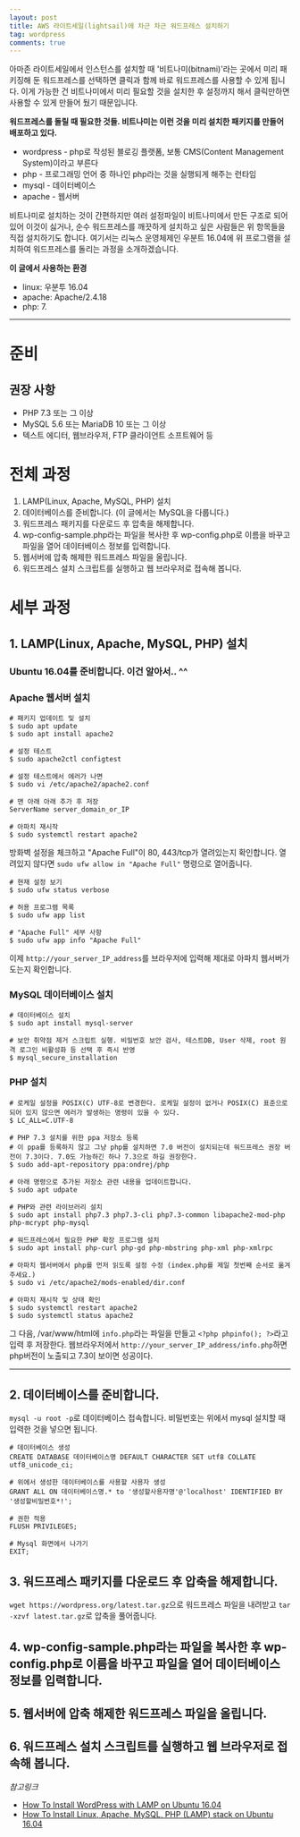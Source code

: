```yaml
---
layout: post
title: AWS 라이트세일(lightsail)에 차근 차근 워드프레스 설치하기
tag: wordpress
comments: true
---
```


아마존 라이트세일에서 인스턴스를 설치할 때 '비트나미(bitnami)'라는 곳에서 미리 패키징해 둔 워드프레스를 선택하면 클릭과 함께 바로 워드프레스를 사용할 수 있게 됩니다. 이게 가능한 건 비트나미에서 미리 필요할 것을 설치한 후 설정까지 해서 클릭만하면 사용할 수 있게 만들어 뒀기 때문입니다. 
    
**워드프레스를 돌릴 때 필요한 것들. 비트나미는 이런 것을 미리 설치한 패키지를 만들어 배포하고 있다.**
 * wordpress - php로 작성된 블로깅 플랫폼, 보통 CMS(Content Management System)이라고 부른다 
 * php - 프로그래밍 언어 중 하나인 php라는 것을 실행되게 해주는 런타임
 * mysql - 데이터베이스
 * apache - 웹서버
      
비트나미로 설치하는 것이 간편하지만 여러 설정파일이 비트나미에서 만든 구조로 되어 있어 이것이 싫거나, 순수 워드프레스를 깨끗하게 설치하고 싶은 사람들은 위 항목들을 직접 설치하기도 합니다. 여기서는 리눅스 운영체제인 우분트 16.04에 위 프로그램을 설치하여 워드프레스를 돌리는 과정을 소개하겠습니다.
     
**이 글에서 사용하는 환경**
* linux: 우분투 16.04
* apache: Apache/2.4.18
* php: 7.
     
---
    
# 준비
## 권장 사항
* PHP 7.3 또는 그 이상
* MySQL 5.6 또는 MariaDB 10 또는 그 이상
* 텍스트 에디터, 웹브라우저, FTP 클라이언트 소프트웨어 등

# 전체 과정
1. LAMP(Linux, Apache, MySQL, PHP) 설치
2. 데이터베이스를 준비합니다. (이 글에서는 MySQL을 다룹니다.)
3. 워드프레스 패키지를 다운로드 후 압축을 해제합니다.
4. wp-config-sample.php라는 파일을 복사한 후 wp-config.php로 이름을 바꾸고 파일을 열어 데이터베이스 정보를 입력합니다.
5. 웹서버에 압축 해제한 워드프레스 파일을 올립니다.
6. 워드프레스 설치 스크립트를 실행하고 웹 브라우저로 접속해 봅니다.

# 세부 과정
## 1. LAMP(Linux, Apache, MySQL, PHP) 설치
### Ubuntu 16.04를 준비합니다. 이건 알아서.. ^^
### Apache 웹서버 설치
```
# 패키지 업데이트 및 설치
$ sudo apt update
$ sudo apt install apache2

# 설정 테스트
$ sudo apache2ctl configtest

# 설정 테스트에서 에러가 나면 
$ sudo vi /etc/apache2/apache2.conf

# 맨 아래 아래 추가 후 저장
ServerName server_domain_or_IP

# 아파치 재시작
$ sudo systemctl restart apache2
```
     
방화벽 설정을 체크하고 "Apache Full"이 80, 443/tcp가 열려있는지 확인합니다. 열려있지 않다면 ```sudo ufw allow in "Apache Full"``` 명령으로 열어줍니다.   
```
# 현재 설정 보기
$ sudo ufw status verbose

# 허용 프로그램 목록
$ sudo ufw app list
    
# "Apache Full" 세부 사항
$ sudo ufw app info "Apache Full"
```
    
이제 ```http://your_server_IP_address```를 브라우저에 입력해 제대로 아파치 웹서버가 도는지 확인합니다.


### MySQL 데이터베이스 설치
```
# 데이터베이스 설치
$ sudo apt install mysql-server

# 보안 취약점 제거 스크립트 실행. 비밀번호 보안 검사, 테스트DB, User 삭제, root 원격 로그인 비활성화 등 선택 후 즉시 반영
$ mysql_secure_installation
```
     
### PHP 설치
```
# 로케일 설정을 POSIX(C) UTF-8로 변경한다. 로케일 설정이 없거나 POSIX(C) 표준으로 되어 있지 않으면 에러가 발생하는 명령이 있을 수 있다.
$ LC_ALL=C.UTF-8    
    
# PHP 7.3 설치를 위한 ppa 저장소 등록
# 이 ppa를 등록하지 않고 그냥 php를 설치하면 7.0 버전이 설치되는데 워드프레스 권장 버전이 7.3이다. 7.0도 가능하긴 하나 7.3으로 하길 권장한다.   
$ sudo add-apt-repository ppa:ondrej/php

# 아래 명령으로 추가된 저장소 관련 내용을 업데이트합니다.
$ sudo apt udpate

# PHP와 관련 라이브러리 설치
$ sudo apt install php7.3 php7.3-cli php7.3-common libapache2-mod-php php-mcrypt php-mysql

# 워드프레스에서 필요한 PHP 확장 프로그램 설치
$ sudo apt install php-curl php-gd php-mbstring php-xml php-xmlrpc

# 아파치 웹서버에서 php를 먼저 읽도록 설정 수정 (index.php를 제일 첫번째 순서로 옮겨주세요.)
$ sudo vi /etc/apache2/mods-enabled/dir.conf

# 아파치 재시작 및 상태 확인
$ sudo systemctl restart apache2
$ sudo systemctl status apache2
```
     
그 다음, /var/www/html에 ```info.php```라는 파일을 만들고 ```<?php phpinfo(); ?>```라고 입력 후 저장한다. 웹브라우저에서 ```http://your_server_IP_address/info.php```하면 php버전이 노출되고 7.3이 보이면 성공이다.
       
---
     
## 2. 데이터베이스를 준비합니다. 
```mysql -u root -p```로 데이터베이스 접속합니다. 비밀번호는 위에서 mysql 설치할 때 입력한 것을 넣으면 됩니다.
     
```
# 데이터베이스 생성
CREATE DATABASE 데이터베이스명 DEFAULT CHARACTER SET utf8 COLLATE utf8_unicode_ci;

# 위에서 생성한 데이터베이스를 사용할 사용자 생성
GRANT ALL ON 데이터베이스명.* to '생성할사용자명'@'localhost' IDENTIFIED BY '생성할비밀번호*!';

# 권한 적용
FLUSH PRIVILEGES;

# Mysql 화면에서 나가기
EXIT;
```


    
## 3. 워드프레스 패키지를 다운로드 후 압축을 해제합니다.
```wget https://wordpress.org/latest.tar.gz```으로 워드프레스 파일을 내려받고 ```tar -xzvf latest.tar.gz```로 압축을 풀어줍니다.


## 4. wp-config-sample.php라는 파일을 복사한 후 wp-config.php로 이름을 바꾸고 파일을 열어 데이터베이스 정보를 입력합니다.
## 5. 웹서버에 압축 해제한 워드프레스 파일을 올립니다.
## 6. 워드프레스 설치 스크립트를 실행하고 웹 브라우저로 접속해 봅니다.



*참고링크*    
* [How To Install WordPress with LAMP on Ubuntu 16.04](https://www.digitalocean.com/community/tutorials/how-to-install-wordpress-with-lamp-on-ubuntu-16-04)
* [How To Install Linux, Apache, MySQL, PHP (LAMP) stack on Ubuntu 16.04](https://www.digitalocean.com/community/tutorials/how-to-install-linux-apache-mysql-php-lamp-stack-on-ubuntu-16-04)
